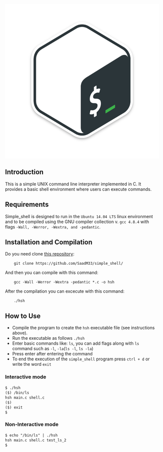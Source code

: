 ![Alt text](image.png)

## Introduction
This is a simple UNIX command line interpreter implemented in C. It provides a basic shell environment where users can execute commands.

## Requirements
Simple_shell is designed to run in the `Ubuntu 14.04 LTS` linux environment and to be compiled using the GNU compiler collection v. `gcc 4.8.4` with flags `-Wall, -Werror, -Wextra, and -pedantic`.

## Installation and Compilation
Do you need clone [this repository](https://github.com/SaadM33/simple_shell/):
```
	git clone https://github.com/SaadM33/simple_shell/
```
And then you can compile with this command:
```
	gcc -Wall -Werror -Wextra -pedantic *.c -o hsh
```
After the compilation you can excecute with this command:
```
	./hsh
```

## How to Use

- Compile the program to create the `hsh` executable file (see instructions above).
- Run the executable as follows `./hsh`
- Enter basic commands like: `ls`, you can add flags along with `ls` command such as `-l`, `-la`(`ls -l`, `ls -la`)
- Press enter after entering the command
- To end the execution of the `simple_shell` program press `ctrl + d` or write the word `exit`

### Interactive mode

```
$ ./hsh
($) /bin/ls
hsh main.c shell.c
($)
($) exit
$
```

### Non-Interactive mode
```
$ echo "/bin/ls" | ./hsh
hsh main.c shell.c test_ls_2
$
```


